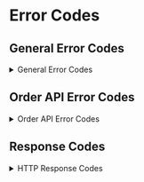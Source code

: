 # Error Codes

## General Error Codes

<details>
<summary style={{listStyle: 'none'}}>General Error Codes</summary>

| Error code | Description                  |
| ---------- | ---------------------------- |
| 1          | Success                      |
| 2          | Permission Denied            |
| 99         | Unexpected Error             |
| 1000       | Pemission Denied             |
| 1001       | Validation Error             |
| 1002       | Operation Failed             |
| 9999       | Unexpected Error             |
| 10000      | Invalid account (Deposit)    |
| 10001      | Invalid Token (Deposit)      |
| 10010      | Invalid account (Withdraw)   |
| 10011      | Invalid Token (Withdraw)     |
| 10012      | Not Enough Funds to Withdraw |

</details>

## Order API Error Codes

<details>
<summary style={{listStyle: 'none'}}>Order API Error Codes</summary>

| Error code | Description                       |
| ---------- | --------------------------------- |
| 102        | INVALID_ACCOUNT                   |
| 104        | TIMEOUT                           |
| 107        | MINIMUM_QUANTITY_NOT_REACH        |
| 108        | NO_ORDER                          |
| 109        | ORDER_DONE_OR_CANCELLED           |
| 110        | TRADE_SERVER_PARSE                |
| 111        | TRADE_SERVER_ORDER_BOOK_ERROR     |
| 112        | TRADE_SERVER_DB                   |
| 113        | TRADE_SERVER_DB_CONNECTION        |
| 114        | MARKET_EXPIRED                    |
| 115        | RATE_TRANSACTION_ERROR            |
| 120        | QUANTITY_STEP_NOT_MATCH           |
| 122        | INVALID_DEDUPLICATE_STRING        |
| 191        | ORDER_AUTO_CANCELLED              |
| 192        | ORDER_MANUALLY_CANCELLED          |

</details>

## Response Codes

<details>
<summary style={{listStyle: 'none'}}>HTTP Response Codes</summary>

| Code | Description                               |
| ---- | ----------------------------------------- |
| 200  | OK                                        |
| 403  | Forbidden                                 |
| 500  | Internal Server Error or Invalid Response |
| 503  | Service Unavailable                       |

</details>